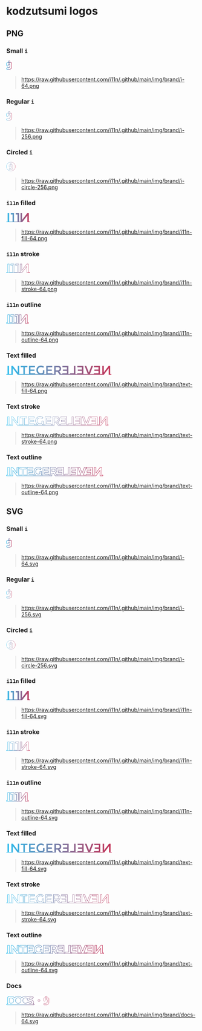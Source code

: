 # kodzutsumi logos

## PNG

### Small `i`

<img height="24" src="./i-64.png" />

> https://raw.githubusercontent.com/i11n/.github/main/img/brand/i-64.png

### Regular `i`

<img height="24" src="./i-256.png" />

> https://raw.githubusercontent.com/i11n/.github/main/img/brand/i-256.png

### Circled `i`

<img height="24" src="./i-circle-256.png" />

> https://raw.githubusercontent.com/i11n/.github/main/img/brand/i-circle-256.png

### `i11n` filled

<img height="24" src="./i11n-fill-64.png" />

> https://raw.githubusercontent.com/i11n/.github/main/img/brand/i11n-fill-64.png

### `i11n` stroke

<img height="24" src="./i11n-stroke-64.png" />

> https://raw.githubusercontent.com/i11n/.github/main/img/brand/i11n-stroke-64.png

### `i11n` outline

<img height="24" src="./i11n-outline-64.png" />

> https://raw.githubusercontent.com/i11n/.github/main/img/brand/i11n-outline-64.png

### Text filled

<img height="24" src="./text-fill-64.png" />

> https://raw.githubusercontent.com/i11n/.github/main/img/brand/text-fill-64.png

### Text stroke

<img height="24" src="./text-stroke-64.png" />

> https://raw.githubusercontent.com/i11n/.github/main/img/brand/text-stroke-64.png

### Text outline

<img height="24" src="./text-outline-64.png" />

> https://raw.githubusercontent.com/i11n/.github/main/img/brand/text-outline-64.png

## SVG

### Small `i`

<img height="24" src="./i-64.svg" />

> https://raw.githubusercontent.com/i11n/.github/main/img/brand/i-64.svg

### Regular `i`

<img height="24" src="./i-256.svg" />

> https://raw.githubusercontent.com/i11n/.github/main/img/brand/i-256.svg

### Circled `i`

<img height="24" src="./i-circle-256.svg" />

> https://raw.githubusercontent.com/i11n/.github/main/img/brand/i-circle-256.svg

### `i11n` filled

<img height="24" src="./i11n-fill-64.svg" />

> https://raw.githubusercontent.com/i11n/.github/main/img/brand/i11n-fill-64.svg

### `i11n` stroke

<img height="24" src="./i11n-stroke-64.svg" />

> https://raw.githubusercontent.com/i11n/.github/main/img/brand/i11n-stroke-64.svg

### `i11n` outline

<img height="24" src="./i11n-outline-64.svg" />

> https://raw.githubusercontent.com/i11n/.github/main/img/brand/i11n-outline-64.svg

### Text filled

<img height="24" src="./text-fill-64.svg" />

> https://raw.githubusercontent.com/i11n/.github/main/img/brand/text-fill-64.svg

### Text stroke

<img height="24" src="./text-stroke-64.svg" />

> https://raw.githubusercontent.com/i11n/.github/main/img/brand/text-stroke-64.svg

### Text outline

<img height="24" src="./text-outline-64.svg" />

> https://raw.githubusercontent.com/i11n/.github/main/img/brand/text-outline-64.svg

### Docs

<img height="24" src="./docs-64.svg" />

> https://raw.githubusercontent.com/i11n/.github/main/img/brand/docs-64.svg